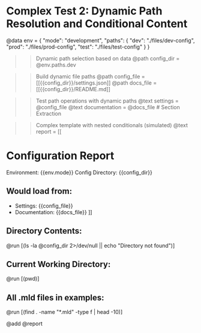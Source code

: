 # Complex Test 2: Dynamic Path Resolution and Conditional Content

@data env = {
  "mode": "development",
  "paths": {
    "dev": "./files/dev-config",
    "prod": "./files/prod-config",
    "test": "./files/test-config"
  }
}

>> Dynamic path selection based on data
@path config_dir = @env.paths.dev

>> Build dynamic file paths
@path config_file = [[{{config_dir}}/settings.json]]
@path docs_file = [[{{config_dir}}/README.md]]

>> Test path operations with dynamic paths
@text settings = @config_file
@text documentation = @docs_file # Section Extraction

>> Complex template with nested conditionals (simulated)
@text report = [[
# Configuration Report

Environment: {{env.mode}}
Config Directory: {{config_dir}}

## Would load from:
- Settings: {{config_file}}
- Documentation: {{docs_file}}
]]

## Directory Contents:
@run [(ls -la @config_dir 2>/dev/null || echo "Directory not found")]

## Current Working Directory:
@run [(pwd)]

## All .mld files in examples:
@run [(find . -name "*.mld" -type f | head -10)]

@add @report